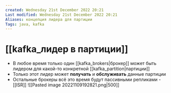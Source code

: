 ```yaml
---
created: Wednesday 21st December 2022 20:21
Last modified: Wednesday 21st December 2022 20:21
Aliases: концепция лидера для партиции
Tags: java, kafka
---
```


# [[kafka_лидер в партиции]]


- В любое время только один [[kafka_brokers|брокер]] может быть лидером для какой-то конкретной [[kafka_partition|партиции]]
- Только этот лидер может **получать** и **обслуживать** данные партиции
- Остальные брокеры всё это время будут пассивными репликами - [[ISR]]
 ![[Pasted image 20221109192821.png|500]]
